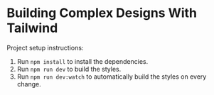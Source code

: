 # Building Complex Designs With Tailwind

Project setup instructions:

1. Run `npm install` to install the dependencies.
1. Run `npm run dev` to build the styles.
1. Run `npm run dev:watch` to automatically build the styles on every change.